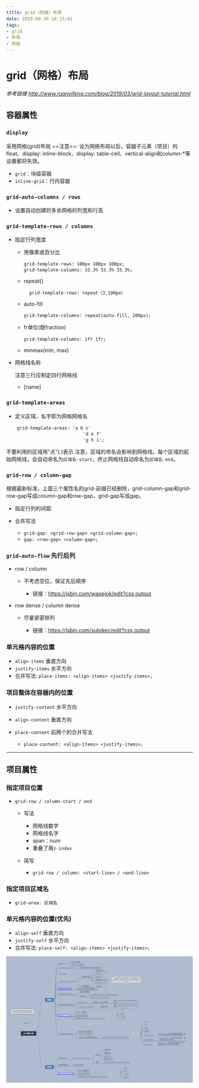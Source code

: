 ```yaml
---
title: grid（网格）布局
date: 2020-09-30 18:15:01
tags: 
- grid
- 布局
- 网格
---
```



# grid（网格）布局

###### 参考链接 http://www.ruanyifeng.com/blog/2019/03/grid-layout-tutorial.html

## 容器属性

### `display`

采用网格(grid)布局
==注意==: 设为网格布局以后，容器子元素（项目）的float、display: inline-block、display: table-cell、vertical-align和column-*等设置都将失效。

- `grid`：块级容器
- `inline-grid`：行内容器

### `grid-auto-columns / rows`

- 设置自动创建的多余网格的列宽和行高

### `grid-template-rows / columns`

- 指定行列宽度

	- 用像素或百分比

		```
		grid-template-rows: 100px 100px 100px;
	  grid-template-columns: 33.3% 33.3% 33.3%;
		```

	- repeat()

	  ```
		grid-template-rows: repeat（3,100px）
		```

	- auto-fill

		```
	  grid-template-columns: repeat(auto-fill, 100px);
		```

	- fr单位(既fraction)

		```
	  grid-template-columns: 1fr 1fr;
		```

	- minmax(min, max)

- 网格线名称

  注意三行应制定四行网格线

	- [name]

### `grid-template-areas`

- 定义区域，名字即为网格网格名

```
	grid-template-areas: 'a b c'
                      	     'd e f'
                      	     'g h i';
```

  不要利用的区域用"点"(.)表示
  注意，区域的命名会影响到网格线。每个区域的起始网格线，会自动命名为`区域名-start`，终止网格线自动命名为`区域名-end`。

### `grid-row / column-gap`

根据最新标准，上面三个属性名的grid-前缀已经删除，grid-column-gap和grid-row-gap写成column-gap和row-gap，grid-gap写成gap。

- 指定行列的间距
- 合并写法

	- `grid-gap: <grid-row-gap> <grid-column-gap>;`
	- `gap: <row-gap> <column-gap>;`

### `grid-auto-flow`  先行后列

- row / column

	- 不考虑空位，保证先后顺序

		- 链接：https://jsbin.com/wapejok/edit?css,output

- row dense / column dense

	- 尽量紧密排列

		- 链接：https://jsbin.com/xutokec/edit?css,output

### 单元格内容的位置

- `align-items` 垂直方向
- `justify-items` 水平方向
- 合并写法: `place-items: <align-items> <justify-items>;`

### 项目整体在容器内的位置

- `justify-content` 水平方向
- `align-content` 垂直方向
- `place-content`  前两个的合并写法

	- `place-content: <align-items> <justify-items>;`

---

## 项目属性

### 指定项目位置

- `grid-row / column-start / end`

	- 写法

		- 网格线数字
		- 网格线名字
		- span：num
		- 重叠了用`z-index`

	- 简写

		-  `grid-row / column: <start-line> / <end-line>`

### 指定项目区域名

- `grid-area: 区域名`

### 单元格内容的位置(优先)

- `align-self` 垂直方向
- `justify-self` 水平方向
- 合并写法: `place-self: <align-items> <justify-items>;`

![思维导图](../images/4.%20%20grid（网格）布局.png)
